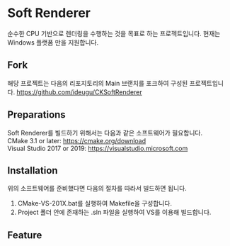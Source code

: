 # Soft Renderer
순수한 CPU 기반으로 렌더링을 수행하는 것을 목표로 하는 프로젝트입니다.
현재는 Windows 플랫폼 만을 지원합니다.

## Fork
해당 프로젝트는 다음의 리포지토리의 Main 브랜치를 포크하여 구성된 프로젝트입니다.
https://github.com/ideugu/CKSoftRenderer

## Preparations
Soft Renderer를 빌드하기 위해서는 다음과 같은 소프트웨어가 필요합니다.  
CMake 3.1 or later: https://cmake.org/download  
Visual Studio 2017 or 2019: https://visualstudio.microsoft.com

## Installation
위의 소프트웨어를 준비했다면 다음의 절차를 따라서 빌드하면 됩니다.  
1. CMake-VS-201X.bat를 실행하여 Makefile을 구성합니다.  
2. Project 폴더 안에 존재하는 .sln 파일을 실행하여 VS를 이용해 빌드합니다.  

## Feature

